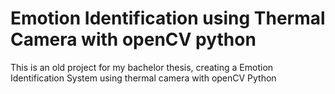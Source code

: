 # Emotion Identification using Thermal Camera with openCV python

This is an old project for my bachelor thesis, creating a Emotion Identification System using thermal camera with openCV Python
